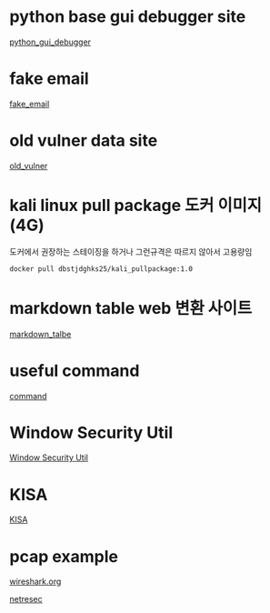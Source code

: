# python base gui debugger site

[python_gui_debugger](https://pythontutor.com/)

# fake email

[fake_email](https://emkei.cz/)

# old vulner data site

[old_vulner](https://samate.nist.gov/SARD/test-suites)

# kali linux pull package 도커 이미지(4G)
도커에서 권장하는 스테이징을 하거나 그런규격은 따르지 않아서 고용량임
``` bash
docker pull dbstjdghks25/kali_pullpackage:1.0
```

# markdown table web 변환 사이트

[markdown_talbe](https://www.tablesgenerator.com/markdown_tables)

# useful command

[command](https://www.ired.team/offensive-security-experiments/offensive-security-cheetsheets)

# Window Security Util

[Window Security Util](https://learn.microsoft.com/ko-kr/sysinternals/downloads/security-utilities)

# KISA

[KISA](https://xn--3e0bx5euxnjje69i70af08bea817g.xn--3e0b707e/jsp/resources/rpki.jsp)

# pcap example 

[wireshark.org](https://wiki.wireshark.org/SampleCaptures)

[netresec](http://www.netresec.com/?page=PcapFiles)
